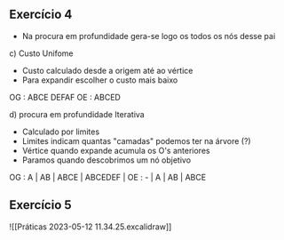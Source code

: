 ## Exercício 4

- Na procura em profundidade gera-se logo os todos os nós desse pai
 
c) Custo Unifome

- Custo calculado desde a origem até ao vértice
- Para expandir escolher o custo mais baixo

OG : ABCE
		DEFAF
OE :  ABCED

d) procura em profundidade Iterativa

- Calculado por limites
- Limites indicam quantas "camadas" podemos ter na árvore (?)
- Vértice quando expande acumula os O's anteriores
- Paramos quando descobrimos um nó objetivo

OG : A | AB | ABCE
		| ABCEDEF |
OE : - | A | AB | ABCE




## Exercício 5


![[Práticas 2023-05-12 11.34.25.excalidraw]]